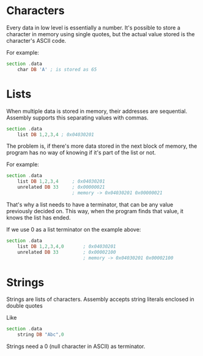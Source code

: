 # Characters

Every data in low level is essentially a number.
It's possible to store a character in memory using single quotes, but the actual value stored is the character's ASCII code. 

For example:
```asm
section .data
    char DB 'A' ; is stored as 65
```

# Lists

When multiple data is stored in memory, their addresses are sequential.
Assembly supports this separating values with commas.

```asm
section .data
    list DB 1,2,3,4 ; 0x04030201
```

The problem is, if there's more data stored in the next block of memory, the program has no way of knowing if it's part of the list or not.

For example: 
```asm
section .data
    list DB 1,2,3,4     ; 0x04030201
    unrelated DB 33     ; 0x00000021
                        ; memory -> 0x04030201 0x00000021
```

That's why a list needs to have a terminator, that can be any value previously decided on. This way, when the program finds that value, it knows the list has ended.

If we use 0 as a list terminator on the example above:
```asm
section .data
    list DB 1,2,3,4,0       ; 0x04030201
    unrelated DB 33         ; 0x00002100
                            ; memory -> 0x04030201 0x00002100
```

# Strings

Strings are lists of characters. Assembly accepts string literals enclosed in double quotes

Like
```asm
section .data
    string DB "Abc",0
```

Strings need a 0 (null character in ASCII) as terminator. 
